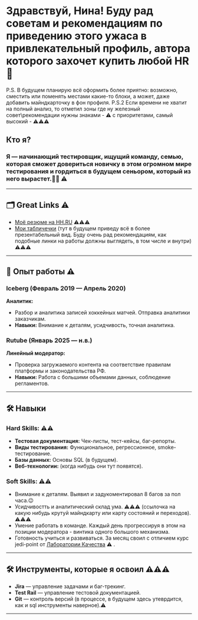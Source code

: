 # Здравствуй, Нина! Буду рад советам и рекомендациям по приведению этого ужаса в привлекательный профиль, автора которого захочет купить любой HR👋
P.S. В будущем планирую всё оформить более приятно: возможно, сместить или поменять местами какие-то блоки, а может, даже добавить майндкарточку в фон профиля.
P.S.2 Если времени не хватит на полный анализ, то отметил зоны где ну железный совет\рекомендации нужны знаками - ⚠️ с приоритетами, самый высокий - ⚠️⚠️⚠️

## Кто я?

### Я — начинающий тестировщик, ищущий команду, семью, которая сможет довериться новичку в этом огромном мире тестирования и гордиться в будущем сеньором, который из него вырастет.👨‍🚀 ⚠️

---

## 🗂 Great Links ⚠️

- [Моё резюме на HH.RU](https://docs.google.com/spreadsheets/d/1645hMnhEZCjv9KQxK2QNNw9kNdbMnVr2C5DIc0PGBlk/edit?usp=sharing) ⚠️⚠️⚠️
- [Мои табличечки](https://docs.google.com/spreadsheets/d/1645hMnhEZCjv9KQxK2QNNw9kNdbMnVr2C5DIc0PGBlk/edit?usp=sharing) (тут в будущем приведу всё в более презентабельный вид. Буду очень рад рекомендациям, как подобные линки на работы должны выглядеть, в том числе и внутри) ⚠️⚠️⚠️

---

## 🚀 Опыт работы ⚠️

### **Iceberg** (Февраль 2019 — Апрель 2020)
**Аналитик:**
- Разбор и аналитика записей хоккейных матчей. Отправка аналитики заказчикам.
- **Навыки:** Внимание к деталям, усидчивость, точная аналитика.

### **Rutube** (Январь 2025 — н.в.)
**Линейный модератор:**
- Проверка загружаемого контента на соответствие правилам платформы и законодательства РФ.
- **Навыки:** Работа с большими объемами данных, соблюдение регламентов.

---

## 🛠 Навыки

### Hard Skills: ⚠️⚠️
- **Тестовая документация:** Чек-листы, тест-кейсы, баг-репорты.
- **Виды тестирования:** Функциональное, регрессионное, smoke-тестирование.
- **Базы данных:** Основы SQL (в будущем).
- **Веб-технологии:** (когда нибудь они тут появятся).

### Soft Skills: ⚠️⚠️
- Внимание к деталям. Выявил и задукоментировал 8 багов за пол часа.😉
- Усидчивостть и аналитический склад ума. ⚠️⚠️⚠️ (ссылочка на какую нибудь крутуй майндкарту или карту состояний и переходов). ⚠️⚠️⚠️
- Умение работать в команде. Каждый день прогрессируя в этом на позиции модератора - винтика одного большого механизма.
- Готовность учиться и развиваться. За месяц своил с отличием курс jedi-point от [Лаборатории Качества](https://qaschool.ru/) ⚠️
.

---

## 🛠 Инструменты, которые я освоил ⚠️⚠️⚠️
- **Jira** — управление задачами и баг-трекинг.
- **Test Rail** — управление тестовой документацией.
- **Git** — контроль версий (в процессе, в будущем здесь утеврдится, как и sql инструменты наверное).⚠️

---
